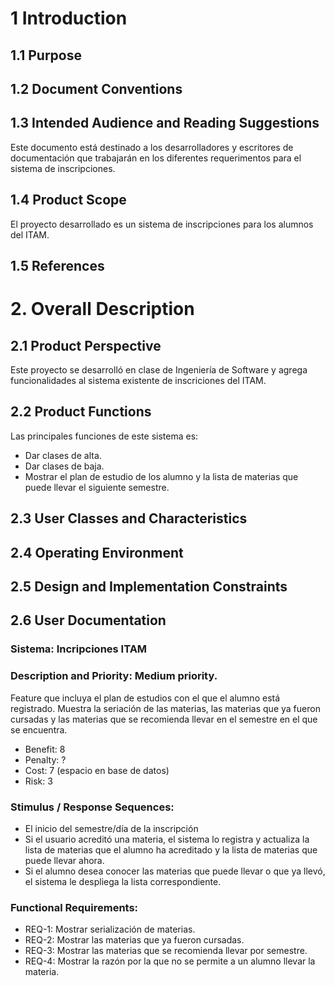 # 1 Introduction

## 1.1 Purpose

## 1.2 Document Conventions

## 1.3 Intended Audience and Reading Suggestions
Este documento está destinado a los desarrolladores y escritores de documentación que trabajarán en los diferentes requerimentos para el sistema de inscripciones.

## 1.4 Product Scope
El proyecto desarrollado es un sistema de inscripciones para los alumnos del ITAM. 

## 1.5 References

# 2. Overall Description

## 2.1 Product Perspective
Este proyecto se desarrolló en clase de Ingeniería de Software y agrega funcionalidades al sistema existente de inscriciones del ITAM.

## 2.2 Product Functions
Las principales funciones de este sistema es:
- Dar clases de alta.
- Dar clases de baja.
- Mostrar el plan de estudio de los alumno y la lista de materias que puede llevar el siguiente semestre.

## 2.3 User Classes and Characteristics

## 2.4 Operating Environment

## 2.5 Design and Implementation Constraints

## 2.6 User Documentation

### **Sistema:** Incripciones ITAM
### **Description and Priority:** Medium priority. 
Feature que incluya el plan de estudios con el que el alumno está registrado. Muestra la seriación de las materias, las materias que ya fueron cursadas y las materias que se recomienda llevar en el semestre en el que se encuentra.  
- Benefit: 8 
- Penalty: ? 
- Cost: 7 (espacio en base de datos) 
- Risk: 3 
### **Stimulus / Response Sequences:** 
- El inicio del semestre/día de la inscripción 
- Si el usuario acreditó una materia, el sistema lo registra y actualiza la lista de materias que el alumno ha acreditado y la lista de materias que puede llevar ahora. 
- Si el alumno desea conocer las materias que puede llevar o que ya llevó, el sistema le despliega la lista correspondiente. 
### **Functional Requirements:**
- REQ-1: Mostrar serialización de materias.  
- REQ-2: Mostrar las materias que ya fueron cursadas. 
- REQ-3: Mostrar las materias que se recomienda llevar por semestre.  
- REQ-4: Mostrar la razón por la que no se permite a un alumno llevar la materia. 
